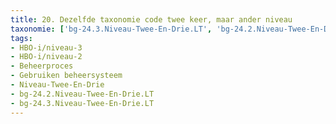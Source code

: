 ```yaml
---
title: 20. Dezelfde taxonomie code twee keer, maar ander niveau
taxonomie: ['bg-24.3.Niveau-Twee-En-Drie.LT', 'bg-24.2.Niveau-Twee-En-Drie.LT']
tags:
- HBO-i/niveau-3
- HBO-i/niveau-2
- Beheerproces
- Gebruiken beheersysteem
- Niveau-Twee-En-Drie
- bg-24.2.Niveau-Twee-En-Drie.LT
- bg-24.3.Niveau-Twee-En-Drie.LT
---
```

